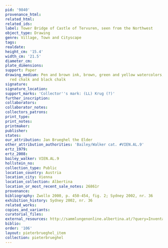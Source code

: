 ```yaml
---
pid: '9840'
provenance_html:
related_html:
related_ids:
label: Tower Bridge of Castle of Tervuren, seen from the Northwest
object_type: Drawing
genre: Village, Town and Cityscape
tags:
realdate:
height_cm: '15.4'
width_cm: '21.5'
diameter_cm:
plate_dimensions:
support: Paper
drawing_medium: Pen and brown ink, brown, green and yellow watercolors, traces of
  red chalk and black chalk
signature:
signature_location:
support_marks: 'Collector''s mark: (LL) Krug (?)'
further_inscription:
collaborators:
collaborator_notes:
collectors_patrons:
print_type:
print_notes:
printmaker:
publisher:
states:
our_attribution: Jan Brueghel the Elder
other_attribution_authorities: 'Bailey/Walker cat. #VIEN.AL.9'
ertz_1979:
ertz_2008:
bailey_walker: VIEN.AL.9
hollstein_no:
collection_type: Public
location_country: Austria
location_city: Vienna
location_collection: Albertina
location_or_most_recent_sale_notes: 26861r
provenance:
bibliography: Zwollo 2000, p. 450-454, fig. 2; Sydney 2002, nr. 36
exhibition_history: Sydney 2002, nr. 36
related_works:
copies_and_variants:
curatorial_files:
external_resources: http://sammlungenonline.albertina.at/?query=Inventarnummer%3D%5B26861r%5D&showtype=record
biblio:
order: '106'
layout: pieterbrueghel_item
collection: pieterbrueghel
---
```

